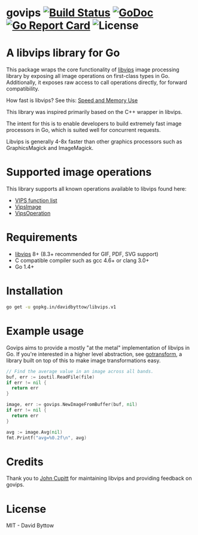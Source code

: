 # govips [![Build Status](https://travis-ci.org/davidbyttow/govips.svg)](https://travis-ci.org/davidbyttow/govips) [![GoDoc](https://godoc.org/github.com/davidbyttow/govips?status.svg)](https://godoc.org/github.com/davidbyttow/govips) [![Go Report Card](http://goreportcard.com/badge/davidbyttow/govips)](http://goreportcard.com/report/davidbyttow/govips) ![License](https://img.shields.io/badge/license-MIT-blue.svg)

# A libvips library for Go
This package wraps the core functionality of [libvips](https://github.com/jcupitt/libvips) image processing library by exposing all image operations on first-class types in Go. Additionally, it exposes raw access to call operations directly, for forward compatibility.

How fast is libvips? See this: [Speed and Memory Use](http://www.vips.ecs.soton.ac.uk/index.php?title=Speed_and_Memory_Use)

This library was inspired primarily based on the C++ wrapper in libvips.

The intent for this is to enable developers to build extremely fast image processors in Go, which is suited well for concurrent requests. 

Libvips is generally 4-8x faster than other graphics processors such as GraphicsMagick and ImageMagick.

# Supported image operations
This library supports all known operations available to libvips found here:
- [VIPS function list](http://www.vips.ecs.soton.ac.uk/supported/current/doc/html/libvips/func-list.html)
- [VipsImage](http://www.vips.ecs.soton.ac.uk/supported/current/doc/html/libvips/VipsImage.html)
- [VipsOperation](http://www.vips.ecs.soton.ac.uk/supported/current/doc/html/libvips/VipsOperation.html)

# Requirements
- [libvips](https://github.com/jcupitt/libvips) 8+ (8.3+ recommended for GIF, PDF, SVG support)
- C compatible compiler such as gcc 4.6+ or clang 3.0+
- Go 1.4+

# Installation
```bash
go get -u gopkg.in/davidbyttow/libvips.v1
```

# Example usage
Govips aims to provide a mostly "at the metal" implementation of libvips in Go. If you're interested in a higher level abstraction, see [gotransform](https://github.com/simplethingsllc/gotransform), a library built on top of this to make image transformations easy.

```go
// Find the average value in an image across all bands.
buf, err := ioutil.ReadFile(file)
if err != nil {
  return err
}

image, err := govips.NewImageFromBuffer(buf, nil)
if err != nil {
  return err
}

avg := image.Avg(nil)
fmt.Printf("avg=%0.2f\n", avg)
```


# Credits
Thank you to [John Cupitt](https://github.com/jcupitt) for maintaining libvips and providing feedback on govips.

# License
MIT - David Byttow
